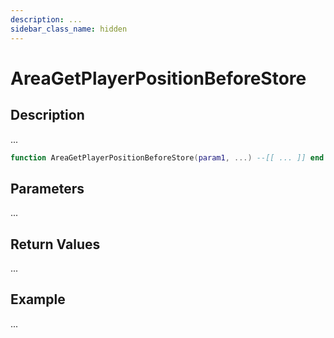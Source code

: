 ```yaml
---
description: ...
sidebar_class_name: hidden
---
```


# AreaGetPlayerPositionBeforeStore

## Description

...

```lua
function AreaGetPlayerPositionBeforeStore(param1, ...) --[[ ... ]] end
```

## Parameters

...

## Return Values

...

## Example

...

